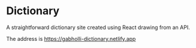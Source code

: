 # Dictionary

A straightforward dictionary site created using React drawing from an API.

The address is https://gabholli-dictionary.netlify.app
